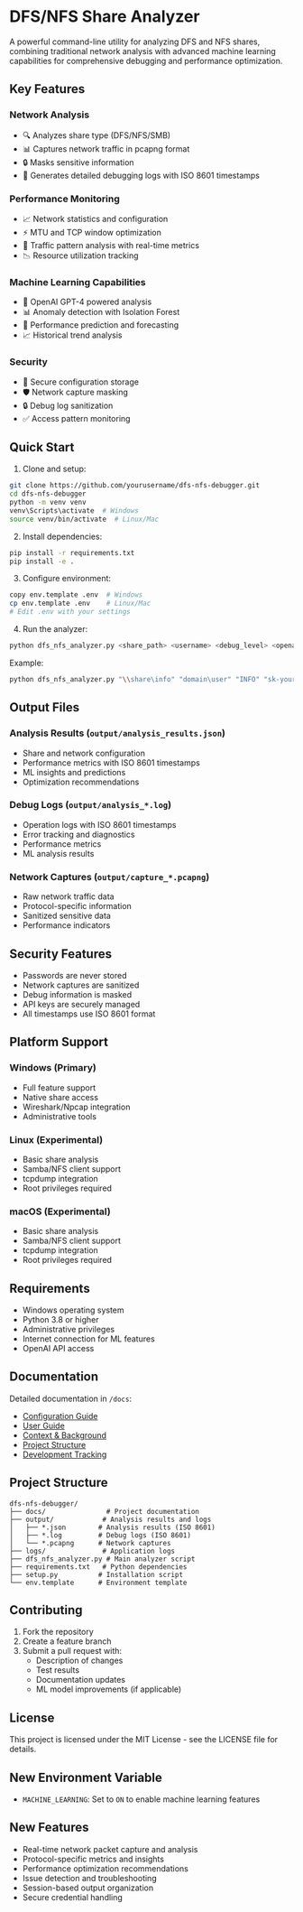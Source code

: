 # DFS/NFS Share Analyzer

A powerful command-line utility for analyzing DFS and NFS shares, combining traditional network analysis with advanced machine learning capabilities for comprehensive debugging and performance optimization.

## Key Features

### Network Analysis
- 🔍 Analyzes share type (DFS/NFS/SMB)
- 📊 Captures network traffic in pcapng format
- 🔒 Masks sensitive information
- 📝 Generates detailed debugging logs with ISO 8601 timestamps

### Performance Monitoring
- 📈 Network statistics and configuration
- ⚡ MTU and TCP window optimization
- 🔄 Traffic pattern analysis with real-time metrics
- 📉 Resource utilization tracking

### Machine Learning Capabilities
- 🤖 OpenAI GPT-4 powered analysis
- 📊 Anomaly detection with Isolation Forest
- 🔮 Performance prediction and forecasting
- 📈 Historical trend analysis

### Security
- 🔐 Secure configuration storage
- 🛡️ Network capture masking
- 🔒 Debug log sanitization
- ✅ Access pattern monitoring

## Quick Start

1. Clone and setup:
```bash
git clone https://github.com/yourusername/dfs-nfs-debugger.git
cd dfs-nfs-debugger
python -m venv venv
venv\Scripts\activate  # Windows
source venv/bin/activate  # Linux/Mac
```

2. Install dependencies:
```bash
pip install -r requirements.txt
pip install -e .
```

3. Configure environment:
```bash
copy env.template .env  # Windows
cp env.template .env    # Linux/Mac
# Edit .env with your settings
```

4. Run the analyzer:
```bash
python dfs_nfs_analyzer.py <share_path> <username> <debug_level> <openai_key>
```

Example:
```bash
python dfs_nfs_analyzer.py "\\share\info" "domain\user" "INFO" "sk-your-openai-key"
```

## Output Files

### Analysis Results (`output/analysis_results.json`)
- Share and network configuration
- Performance metrics with ISO 8601 timestamps
- ML insights and predictions
- Optimization recommendations

### Debug Logs (`output/analysis_*.log`)
- Operation logs with ISO 8601 timestamps
- Error tracking and diagnostics
- Performance metrics
- ML analysis results

### Network Captures (`output/capture_*.pcapng`)
- Raw network traffic data
- Protocol-specific information
- Sanitized sensitive data
- Performance indicators

## Security Features

- Passwords are never stored
- Network captures are sanitized
- Debug information is masked
- API keys are securely managed
- All timestamps use ISO 8601 format

## Platform Support

### Windows (Primary)
- Full feature support
- Native share access
- Wireshark/Npcap integration
- Administrative tools

### Linux (Experimental)
- Basic share analysis
- Samba/NFS client support
- tcpdump integration
- Root privileges required

### macOS (Experimental)
- Basic share analysis
- Samba/NFS client support
- tcpdump integration
- Root privileges required

## Requirements

- Windows operating system
- Python 3.8 or higher
- Administrative privileges
- Internet connection for ML features
- OpenAI API access

## Documentation

Detailed documentation in `/docs`:
- [Configuration Guide](docs/CONFIGURATION.md)
- [User Guide](docs/GUIDE.md)
- [Context & Background](docs/CONTEXT.md)
- [Project Structure](docs/PROJECT_STRUCTURE.md)
- [Development Tracking](docs/TRACKING.md)

## Project Structure

```
dfs-nfs-debugger/
├── docs/               # Project documentation
├── output/            # Analysis results and logs
│   ├── *.json        # Analysis results (ISO 8601)
│   ├── *.log         # Debug logs (ISO 8601)
│   └── *.pcapng      # Network captures
├── logs/              # Application logs
├── dfs_nfs_analyzer.py # Main analyzer script
├── requirements.txt   # Python dependencies
├── setup.py          # Installation script
└── env.template      # Environment template
```

## Contributing

1. Fork the repository
2. Create a feature branch
3. Submit a pull request with:
   - Description of changes
   - Test results
   - Documentation updates
   - ML model improvements (if applicable)

## License

This project is licensed under the MIT License - see the LICENSE file for details.

## New Environment Variable

- `MACHINE_LEARNING`: Set to `ON` to enable machine learning features

## New Features

- Real-time network packet capture and analysis
- Protocol-specific metrics and insights
- Performance optimization recommendations
- Issue detection and troubleshooting
- Session-based output organization
- Secure credential handling
